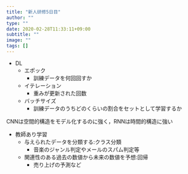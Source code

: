 ```yaml
---
title: "新人研修5日目"
author: ""
type: ""
date: 2020-02-28T11:33:11+09:00
subtitle: ""
image: ""
tags: []
---
```


- DL  
    - エポック  
        - 訓練データを何回回すか
    - イテレーション
        - 重みが更新された回数  
    - バッチサイズ  
        - 訓練データのうちどのくらいの割合をセットとして学習するか
  
CNNは空間的構造をモデル化するのに強く，RNNは時間的構造に強い  
- 教師あり学習  
    - 与えられたデータを分類する:クラス分類
        - 音楽のジャンル判定やメールのスパム判定等
    - 関連性のある過去の数値から未来の数値を予想:回帰
        - 売り上げの予測など